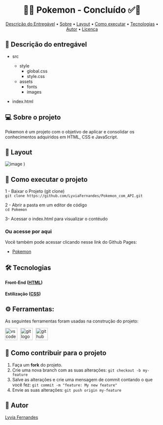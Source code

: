 
<!-- MODELO PROJETO FINALIZADO -->
<h1 align="center"> 
	  🚀✅ Pokemon - Concluído ✅🚀
</h1>

<!-- ---------------------------------------------------------------------- -->

<!-- MODELO MENU DE NAVEGAÇÃO -->
<p align="center">
 <a href="#-descrição-do-entregável">Descrição do Entregável</a> •
 <a href="#-sobre-o-projeto">Sobre</a> •
 <a href="#-layout">Layout</a> • 
 <a href="#-como-executar-o-projeto">Como executar</a> • 
 <a href="#-tecnologias">Tecnologias</a> • 
 <a href="#-autor">Autor</a> • 
 <a href="#-licença">Licença</a>
</p>

<!-- ---------------------------------------------------------------------- -->

<!-- MODELO DE DESCRIÇÃO -->
## 📄 Descrição do entregável

<!-- EXEMPLO DE DESCRIÇÃO DE UM PROJETO: -->
- src
  - style
    - global.css
    - style.css
  - assets
    - fonts
    - images

- index.html


<!-- MODELO DESCRIÇÃO SOBRE O PROJETO: -->
## 💻 Sobre o projeto

<!-- EXPLICA O MOTIVO DO PROJETO -->
Pokemon é um projeto com o objetivo de aplicar e consolidar os conhecimentos adquiridos em HTML, CSS e JavaScript.





<!-- EXEMPLO DE LAYOUT: -->
## 🎨 Layout

<!-- AQUI VOCÊ PASSA O CAMINHO DA IMAGEM -->
![image](https://github.com/user-attachments/assets/89e8fd17-bb9f-4d53-bd34-22988229928c)
)<br>
<!-- ---------------------------------------------------------------------- -->

<!-- MODELO DE COMO EXECUTAR O PROJETO -->
## 🚀 Como executar o projeto
1 - Baixar o Projeto (git clone)  <br>
`git clone https://github.com/LyviaFernandes/Pokemon_com_API.git`

2 - Abrir a pasta em um editor de código <br>
`cd Pokemon`

3- Acessar o index.html para visualizar o contéudo

### Ou acesse por aqui
Você também pode acessar clicando nesse link do Github Pages:

- [Pokemon](https://github.com/LyviaFernandes/Pokemon_com_API/)

<!-- MODELO DE TECNOLOGIAS -->
## 🛠 Tecnologias

#### **Front-End**  ([HTML](https://html.com/)) 
#### **Estilização** ([CSS](https://css.com/))
## ⚙ Ferramentas: 

As seguintes ferramentas foram usadas na construção do projeto:

<div style="display: flex; gap: 10px; align-items: center; flex-wrap: wrap;">
  <img src="https://img.shields.io/badge/Visual Studio Code-007ACC?logo=visualstudiocode&logoColor=white&style=for-the-badge" height="40" alt="vscode logo" />
  <img src="https://img.shields.io/badge/Git-F05032?logo=git&logoColor=white&style=for-the-badge" height="40" alt="git logo" />
  <img src="https://img.shields.io/badge/GitHub-181717?logo=github&logoColor=white&style=for-the-badge" height="40" alt="github logo" />
</div>

<!-- MODELO DE COMO CONTRIBUIR PARA O PROJETO -->
## 💪 Como contribuir para o projeto

1. Faça um **fork** do projeto.
2. Crie uma nova branch com as suas alterações: `git checkout -b my-feature`
3. Salve as alterações e crie uma mensagem de commit contando o que você fez: `git commit -m "feature: My new feature"`
4. Envie as suas alterações: `git push origin my-feature`


<!-- ---------------------------------------------------------------------- -->

<!-- MODELO DE AUTOR-->
## 🦸 Autor

<a href="[(https://www.linkedin.com/in/lyvia-fernandes-borges-b0097832a/)]">
Lyvia Fernandes</a>
 <br />


<!-- ---------------------------------------------------------------------- -->


